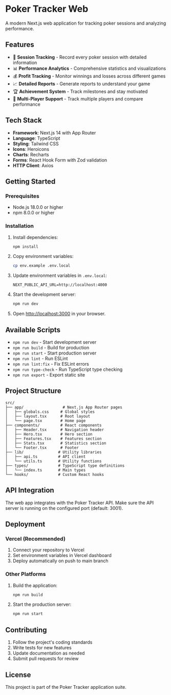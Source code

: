 # Poker Tracker Web

A modern Next.js web application for tracking poker sessions and analyzing performance.

## Features

- 🎯 **Session Tracking** - Record every poker session with detailed information
- 📊 **Performance Analytics** - Comprehensive statistics and visualizations
- 💰 **Profit Tracking** - Monitor winnings and losses across different games
- 📈 **Detailed Reports** - Generate reports to understand your game
- 🏆 **Achievement System** - Track milestones and stay motivated
- 👥 **Multi-Player Support** - Track multiple players and compare performance

## Tech Stack

- **Framework**: Next.js 14 with App Router
- **Language**: TypeScript
- **Styling**: Tailwind CSS
- **Icons**: Heroicons
- **Charts**: Recharts
- **Forms**: React Hook Form with Zod validation
- **HTTP Client**: Axios

## Getting Started

### Prerequisites

- Node.js 18.0.0 or higher
- npm 8.0.0 or higher

### Installation

1. Install dependencies:

   ```bash
   npm install
   ```

2. Copy environment variables:

   ```bash
   cp env.example .env.local
   ```

3. Update environment variables in `.env.local`:

   ```env
   NEXT_PUBLIC_API_URL=http://localhost:4000
   ```

4. Start the development server:

   ```bash
   npm run dev
   ```

5. Open [http://localhost:3000](http://localhost:3000) in your browser.

## Available Scripts

- `npm run dev` - Start development server
- `npm run build` - Build for production
- `npm run start` - Start production server
- `npm run lint` - Run ESLint
- `npm run lint:fix` - Fix ESLint errors
- `npm run type-check` - Run TypeScript type checking
- `npm run export` - Export static site

## Project Structure

```
src/
├── app/                 # Next.js App Router pages
│   ├── globals.css     # Global styles
│   ├── layout.tsx      # Root layout
│   └── page.tsx        # Home page
├── components/         # React components
│   ├── Header.tsx      # Navigation header
│   ├── Hero.tsx        # Hero section
│   ├── Features.tsx    # Features section
│   ├── Stats.tsx       # Statistics section
│   └── Footer.tsx      # Footer
├── lib/               # Utility libraries
│   ├── api.ts         # API client
│   └── utils.ts       # Utility functions
├── types/             # TypeScript type definitions
│   └── index.ts       # Main types
└── hooks/             # Custom React hooks
```

## API Integration

The web app integrates with the Poker Tracker API. Make sure the API server is running on the configured port (default: 3001).

## Deployment

### Vercel (Recommended)

1. Connect your repository to Vercel
2. Set environment variables in Vercel dashboard
3. Deploy automatically on push to main branch

### Other Platforms

1. Build the application:

   ```bash
   npm run build
   ```

2. Start the production server:
   ```bash
   npm run start
   ```

## Contributing

1. Follow the project's coding standards
2. Write tests for new features
3. Update documentation as needed
4. Submit pull requests for review

## License

This project is part of the Poker Tracker application suite.
